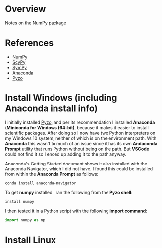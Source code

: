 # Overview

Notes on the NumPy package

# References

* [NumPy](http://www.numpy.org/)
* [ScyPy](https://www.scipy.org/)
* [SymPy](https://www.sympy.org/en/index.html)
* [Anaconda](https://www.anaconda.com/)
* [Pyzo](http://www.pyzo.org/)


# Install Windows (including Anaconda install info)

I initially installed [Pyzo](http://www.pyzo.org/), and per its recommendation I installed **Anaconda** (**Miniconda for Windows (64-bit)**, because it makes it easier to install scientific packages.  After doing so I now have two Python interpreters on my Windows 10 system, neither of which is on the environment path.  With **Anaconda** this wasn't to much of an issue since it has its own **Andaconda Prompt** utility that runs Python without being on the path.  But **VSCode** could not find it so I ended up adding it to the path anyway.

Anaconda's Getting Started document shows it also installed with the Anaconda Navigator, which I did not have.  I found this could be installed from within the **Anaconda Prompt** as follows:

```
conda install anaconda-navigator
````

To get **numpy** installed I ran the following from the **Pyzo shell**:

```
install numpy
```

I then tested it in a Python script with the following **import command**:

```python
import numpy as np
```

# Install Linux

